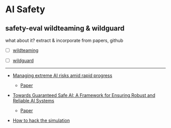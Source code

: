 # AI Safety

## safety-eval wildteaming & wildguard

what about it? extract & incorporate from papers, github

- [ ] [wildteaming](http://localhost:3000/ai-tools/LLM/evaluation/savety-eval#wildteaming) 
- [ ] [wildguard](/ai-tools/LLM/evaluation/savety-eval#wildguard)


---

- [Managing extreme AI risks amid rapid progress](https://managing-ai-risks.com/)
    - [Paper](https://arxiv.org/pdf/2310.17688)
- [Towards Guaranteed Safe AI: A Framework for Ensuring Robust and Reliable AI Systems](https://www.alignmentforum.org/posts/LkECxpbjvSifPfjnb/towards-guaranteed-safe-ai-a-framework-for-ensuring-robust-1)
    - [Paper](https://arxiv.org/abs/2405.06624)


- [How to hack the simulation](https://www.researchgate.net/publication/364811408_How_to_Hack_the_Simulation)
